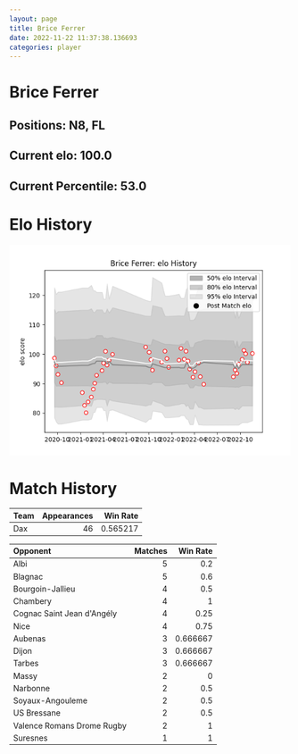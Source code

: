 ```yaml
---  
layout: page  
title: Brice Ferrer  
date: 2022-11-22 11:37:38.136693  
categories: player  
---
```

# Brice Ferrer

## Positions: N8, FL

## Current elo: 100.0

## Current Percentile: 53.0

# Elo History


![elo history](history_BriceFerrer.png)
# Match History


| Team   |   Appearances |   Win Rate |
|:-------|--------------:|-----------:|
| Dax    |            46 |   0.565217 |

| Opponent                   |   Matches |   Win Rate |
|:---------------------------|----------:|-----------:|
| Albi                       |         5 |   0.2      |
| Blagnac                    |         5 |   0.6      |
| Bourgoin-Jallieu           |         4 |   0.5      |
| Chambery                   |         4 |   1        |
| Cognac Saint Jean d'Angély |         4 |   0.25     |
| Nice                       |         4 |   0.75     |
| Aubenas                    |         3 |   0.666667 |
| Dijon                      |         3 |   0.666667 |
| Tarbes                     |         3 |   0.666667 |
| Massy                      |         2 |   0        |
| Narbonne                   |         2 |   0.5      |
| Soyaux-Angouleme           |         2 |   0.5      |
| US Bressane                |         2 |   0.5      |
| Valence Romans Drome Rugby |         2 |   1        |
| Suresnes                   |         1 |   1        |